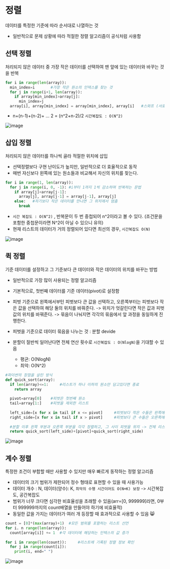 # 정렬

데이터를 특정한 기준에 따라 순서대로 나열하는 것

- 일반적으로 문제 상황에 따라 적절한 정렬 알고리즘이 공식처럼 사용함



## 선택 정렬

처리되지 않은 데이터 중 가장 작은 데이터를 선택하여 맨 앞에 있는 데이터와 바꾸는 것을 반복

```python
for i in range(len(array)):	
  min_index=i		#가장 작은 원소의 인덱스를 찾는 것
  for j in range(i+1, len(array)):
    if array[min_index]>array[j]:
      min_index=j
  array[i], array[min_index] = array[min_index], array[i]	#스와프 (서로 위치 변경-맨앞자리 원소와 가장 작은 원소 위치 변경)
```

- n+(n-1)+(n-2)+ ... 2  = (n^2+n-2)/2   `시간복잡도 : O(N^2)`

![image](https://user-images.githubusercontent.com/44856614/104807022-e342c880-581e-11eb-8c2c-0c72f325453e.png)



## 삽입 정렬

처리되지 않은 데이터를 하나씩 골라 적절한 위치에 삽입

- 선택정렬보다 구현 난이도가 높지만, 일반적으로 더 효율적으로 동작
- 매번 자신보다 왼쪽에 있는 원소들과 비교해서 자신의 위치를 찾는다. 

```python
for i in range(1, len(array)):
  for j in range(i, 0, -1):	#i부터 1까지 1씩 감소하며 반복하는 문법
    if array[j]<array[j-1]:
      array[j], array[j-1] = array[j-1], array[j]
    else: 	#자기보다 작은 데이터를 만나면 그 위치에서 멈춤
      break
```

- `시간 복잡도 : O(N^2)` , 반복문이 두 번 중첩되어 n^2이라고 볼 수 있다. (조건문을 포함한 중첩문이라면 N^2이 아닐 수 있으니 유의)
- 현재 리스트의 데이터가 거의 정렬되어 있다면 최선의 경우, `시간복잡도 O(N)`

![image](https://user-images.githubusercontent.com/44856614/104836346-a8a96080-58f0-11eb-9460-55a2ba888c8e.png)





## 퀵 정렬

기준 데이터를 설정하고 그 기준보다 큰 데이터와 작은 데이터의 위치를 바꾸는 방법

- 일반적으로 가장 많이 사용되는 정렬 알고리즘
- 기본적으로, 첫번째 데이터를 기준 데이터(pivot)로 설정함

- 피벗 기준으로 왼쪽에서부턴 피벗보다 큰 값을 선택하고, 오른쪽부터는 피벗보다 작은 값을 선택하여 해당 둘의 위치를 바꿔준다. -> 위치가 엇갈린다면 작은 값과 피벗값의 위치를 바꿔준다. -> 묶음이 나눠지면 각각의 묶음에서 앞 과정을 동일하게 진행한다. 

- 피벗을 기준으로 데이터 묶음을 나누는 것 : 분할 devide
- 분할이 절반씩 일어난다면 전체 연산 횟수로 `시간복잡도 : O(NlogN)`을 기대할 수 있음
  - 평균: O(NlogN)
  - 최악: O(N^2)

```python
#파이썬의 장점을 살린 방식
def quick_sort(array):
  if len(array)<=1:		#리스트가 하나 이하의 원소만 담고있다면 종료
    return array
  
  pivot=array[0]	#피벗은 첫번째 원소
  tail=array[1:]	#피벗을 제외한 리스트
  
  left_side=[x for x in tail if x <= pivot]		#피벗보다 작은 수들은 왼쪽에 위치시킴
  right_side=[x for x in tail if x > pivot]		#피벗보다 큰 수들은 오른쪽에 위치시킴
  
  #분할 이후 왼쪽 부분과 오른쪽 부분을 각각 정렬하고, 그 사이 피벗을 위치 -> 전체 리스트 반환
  return quick_sort(left_side)+[pivot]+quick_sort(right_side)	
```

![image](https://user-images.githubusercontent.com/44856614/104836772-aa285800-58f3-11eb-82ad-61f6f6f194b4.png)





## 계수 정렬

특정한 조건이 부합할 때만 사용할 수 있지만 매우 빠르게 동작하는 정렬 알고리즘

- 데이터의 크기 범위가 제한되어 정수 형태로 표현할 수 있을 때 사용가능
- 데이터 개수 : N, 데이터(양수): K, `최악의 수행 시간이어도 O(N+K) 보장` -> 시간복잡도, 공간복잡도
- 범위가 너무 크다면 심각한 비효율성을 초래할 수 있음(arr=[0, 999999]라면, 0부터 999999까지의 count배열을 만들어야 하기에 비효율적)
- 동일한 값을 가지는 데이터가 여러 개 등장할 때 효과적으로 사용할 수 있음 :smile_cat:

```python
count = [0]*(max(array)+1)	#모든 범위를 포함하는 리스트 선언
for i. n range(len(array)):
  count[array[i]] += 1	#각 데이터에 해당하는 인텍스의 값 증가
  
for i in range(len(count)):		#리스트에 기록된 정렬 정보 확인
  for j in range(count[i]):
    print(i, end=" ")
```

![image](https://user-images.githubusercontent.com/44856614/104843316-5165b900-590d-11eb-9abc-c81d4d7a6b4d.png)